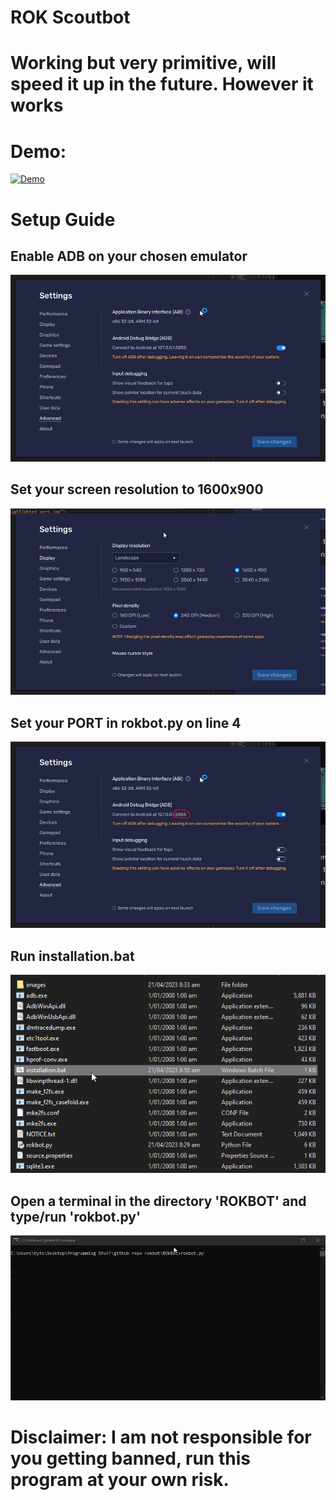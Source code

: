 # ROK Scoutbot

# Working but very primitive, will speed it up in the future. However it works

# Demo:

[![Demo](https://img.youtube.com/vi/GIQA0BHdzqI/0.jpg)](https://www.youtube.com/watch?v=GIQA0BHdzqI)

# Setup Guide

## Enable ADB on your chosen emulator
<img src="Assets/bluestacks_adb.png">

## Set your screen resolution to 1600x900

<img src="assets/bluestacks_display.png">

## Set your PORT in rokbot.py on line 4
<img src="assets/highlighted_port.jpg">

## Run installation.bat 
<img src="assets/install_modules.png">

## Open a terminal in the directory 'ROKBOT' and type/run 'rokbot.py'
<img src="assets/command_run.png">

# Disclaimer: I am not responsible for you getting banned, run this program at your own risk.

